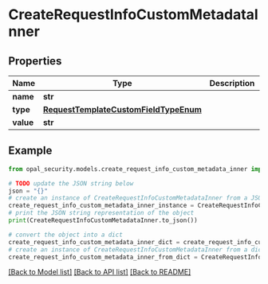 # CreateRequestInfoCustomMetadataInner


## Properties

Name | Type | Description | Notes
------------ | ------------- | ------------- | -------------
**name** | **str** |  | 
**type** | [**RequestTemplateCustomFieldTypeEnum**](RequestTemplateCustomFieldTypeEnum.md) |  | 
**value** | **str** |  | 

## Example

```python
from opal_security.models.create_request_info_custom_metadata_inner import CreateRequestInfoCustomMetadataInner

# TODO update the JSON string below
json = "{}"
# create an instance of CreateRequestInfoCustomMetadataInner from a JSON string
create_request_info_custom_metadata_inner_instance = CreateRequestInfoCustomMetadataInner.from_json(json)
# print the JSON string representation of the object
print(CreateRequestInfoCustomMetadataInner.to_json())

# convert the object into a dict
create_request_info_custom_metadata_inner_dict = create_request_info_custom_metadata_inner_instance.to_dict()
# create an instance of CreateRequestInfoCustomMetadataInner from a dict
create_request_info_custom_metadata_inner_from_dict = CreateRequestInfoCustomMetadataInner.from_dict(create_request_info_custom_metadata_inner_dict)
```
[[Back to Model list]](../README.md#documentation-for-models) [[Back to API list]](../README.md#documentation-for-api-endpoints) [[Back to README]](../README.md)


